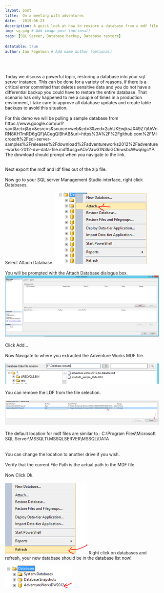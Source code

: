 ```yaml
---
layout: post
title:  On a meeting with adventures
date:   2019-06-23
description: A quick look at how to restore a database from a mdf file. # Add post description (optional)
img: sq.png # Add image post (optional)
tags: [SQL Server, Database backup, Database restore]

datatable: true
author: Ian Fogelman # Add name author (optional)
---
```

<br>
<br>
Today we discuss a powerful topic, restoring a database into your sql server instance.
This can be done for a variety of reasons, if there is a critical error commited that deletes sensitive data and you do not have a differential backup you could have to restore the entire database.
That scenario has only happened to me a couple of times in a production enviorment, I take care to approve all database updates and create table backups to avoid this situation.
<br>
<br>
For this demo we will be pulling a sample database from https://www.google.com/url?sa=t&rct=j&q=&esrc=s&source=web&cd=3&ved=2ahUKEwjksJX49Z7jAhVnRN8KHTmRD6gQFjACegQIBhAB&url=https%3A%2F%2Fgithub.com%2FMicrosoft%2Fsql-server-samples%2Freleases%2Fdownload%2Fadventureworks2012%2Fadventure-works-2012-dw-data-file.mdf&usg=AOvVaw31N3kiGC6iwsbcWwq6gcYP.
The download should prompt when you navigate to the link.

<br>
<br>

Next export the mdf and ldf files out of the zip file.
<br>
<br>
Now go to your SQL server Management Studio interface, right click Databases.
<br>
<br>
Select Attach Database.
![](/assets/img/Restore1.PNG)
<br>
<br>
You will be prompted with the Attach Database dialogue box.
![](/assets/img/Restore2.PNG)
<br>
<br>
Click Add... 
<br>
<br>
Now Navigate to where you extracted the Adventure Works MDF file.
<br>
<br>
![](/assets/img/Restore3.PNG)
<br>
<br>
You can remove the LDF from the file selection.
<br>
<br>
![](/assets/img/Restore4.PNG)
<br>
<br>
The default location for mdf files are similar to :
C:\Program Files\Microsoft SQL Server\MSSQL11.MSSQLSERVER\MSSQL\DATA\
<br>
<br>
You can change the location to another drive if you wish.
<br>
<br>
Verify that the current File Path is the actual path to the MDF file.
<br>
<br>
Now Click Ok.
<br>
<br>
![](/assets/img/Restore5.PNG)
Right click on databases and refresh, your new database should be in the database list now!
<br>
<br>
![](/assets/img/Restore6.PNG)
